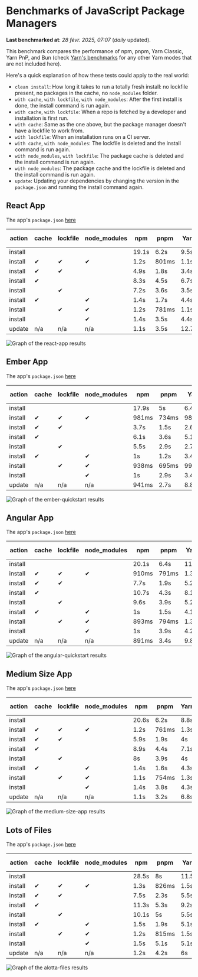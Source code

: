 # Benchmarks of JavaScript Package Managers

**Last benchmarked at**: _28 févr. 2025, 07:07_ (_daily_ updated).

This benchmark compares the performance of npm, pnpm, Yarn Classic, Yarn PnP, and Bun (check [Yarn's benchmarks](https://yarnpkg.com/benchmarks) for any other Yarn modes that are not included here).

Here's a quick explanation of how these tests could apply to the real world:

- `clean install`: How long it takes to run a totally fresh install: no lockfile present, no packages in the cache, no `node_modules` folder.
- `with cache`, `with lockfile`, `with node_modules`: After the first install is done, the install command is run again.
- `with cache`, `with lockfile`: When a repo is fetched by a developer and installation is first run.
- `with cache`: Same as the one above, but the package manager doesn't have a lockfile to work from.
- `with lockfile`: When an installation runs on a CI server.
- `with cache`, `with node_modules`: The lockfile is deleted and the install command is run again.
- `with node_modules`, `with lockfile`: The package cache is deleted and the install command is run again.
- `with node_modules`: The package cache and the lockfile is deleted and the install command is run again.
- `update`: Updating your dependencies by changing the version in the `package.json` and running the install command again.

## React App

The app's `package.json` [here](./fixtures/react-app/package.json)

| action  | cache | lockfile | node_modules| npm | pnpm | Yarn | Yarn PnP | Bun |
| ---     | ---   | ---      | ---         | --- | ---  | ---  | ---      | --- |
| install |       |          |             | 19.1s | 6.2s | 9.5s | 4.4s | 1.7s |
| install | ✔     | ✔        | ✔           | 1.2s | 801ms | 1.1s | n/a | 38ms |
| install | ✔     | ✔        |             | 4.9s | 1.8s | 3.4s | 957ms | 461ms |
| install | ✔     |          |             | 8.3s | 4.5s | 6.7s | 4.1s | 459ms |
| install |       | ✔        |             | 7.2s | 3.6s | 3.5s | 957ms | 451ms |
| install | ✔     |          | ✔           | 1.4s | 1.7s | 4.4s | n/a | 37ms |
| install |       | ✔        | ✔           | 1.2s | 781ms | 1.1s | n/a | 34ms |
| install |       |          | ✔           | 1.4s | 3.5s | 4.4s | n/a | 34ms |
| update  | n/a | n/a | n/a | 1.1s | 3.5s | 12.7s | 6.2s | 37ms |

<img alt="Graph of the react-app results" src="results/img/react-app.svg" />

## Ember App

The app's `package.json` [here](./fixtures/ember-quickstart/package.json)

| action  | cache | lockfile | node_modules| npm | pnpm | Yarn | Yarn PnP | Bun |
| ---     | ---   | ---      | ---         | --- | ---  | ---  | ---      | --- |
| install |       |          |             | 17.9s | 5s | 6.4s | 3.6s | 1.1s |
| install | ✔     | ✔        | ✔           | 981ms | 734ms | 989ms | n/a | 29ms |
| install | ✔     | ✔        |             | 3.7s | 1.5s | 2.6s | 848ms | 359ms |
| install | ✔     |          |             | 6.1s | 3.6s | 5.1s | 3.2s | 368ms |
| install |       | ✔        |             | 5.5s | 2.9s | 2.7s | 854ms | 342ms |
| install | ✔     |          | ✔           | 1s | 1.2s | 3.4s | n/a | 29ms |
| install |       | ✔        | ✔           | 938ms | 695ms | 993ms | n/a | 26ms |
| install |       |          | ✔           | 1s | 2.9s | 3.4s | n/a | 26ms |
| update  | n/a | n/a | n/a | 941ms | 2.7s | 8.8s | 4.5s | 29ms |

<img alt="Graph of the ember-quickstart results" src="results/img/ember-quickstart.svg" />

## Angular App

The app's `package.json` [here](./fixtures/angular-quickstart/package.json)

| action  | cache | lockfile | node_modules| npm | pnpm | Yarn | Yarn PnP | Bun |
| ---     | ---   | ---      | ---         | --- | ---  | ---  | ---      | --- |
| install |       |          |             | 20.1s | 6.4s | 11.8s | 4.5s | 1.8s |
| install | ✔     | ✔        | ✔           | 910ms | 791ms | 1.3s | n/a | 31ms |
| install | ✔     | ✔        |             | 7.7s | 1.9s | 5.2s | 1.2s | 877ms |
| install | ✔     |          |             | 10.7s | 4.3s | 8.1s | 4s | 844ms |
| install |       | ✔        |             | 9.6s | 3.9s | 5.2s | 1.1s | 838ms |
| install | ✔     |          | ✔           | 1s | 1.5s | 4.1s | n/a | 29ms |
| install |       | ✔        | ✔           | 893ms | 794ms | 1.3s | n/a | 27ms |
| install |       |          | ✔           | 1s | 3.9s | 4.2s | n/a | 26ms |
| update  | n/a | n/a | n/a | 891ms | 3.4s | 9.8s | 4.2s | 34ms |

<img alt="Graph of the angular-quickstart results" src="results/img/angular-quickstart.svg" />

## Medium Size App

The app's `package.json` [here](./fixtures/medium-size-app/package.json)

| action  | cache | lockfile | node_modules| npm | pnpm | Yarn | Yarn PnP | Bun |
| ---     | ---   | ---      | ---         | --- | ---  | ---  | ---      | --- |
| install |       |          |             | 20.6s | 6.2s | 8.8s | 4.5s | 1.8s |
| install | ✔     | ✔        | ✔           | 1.2s | 761ms | 1.3s | n/a | 35ms |
| install | ✔     | ✔        |             | 5.9s | 1.9s | 4s | 1.1s | 528ms |
| install | ✔     |          |             | 8.9s | 4.4s | 7.1s | 4.1s | 489ms |
| install |       | ✔        |             | 8s | 3.9s | 4s | 1.1s | 485ms |
| install | ✔     |          | ✔           | 1.4s | 1.6s | 4.3s | n/a | 34ms |
| install |       | ✔        | ✔           | 1.1s | 754ms | 1.3s | n/a | 31ms |
| install |       |          | ✔           | 1.4s | 3.8s | 4.3s | n/a | 31ms |
| update  | n/a | n/a | n/a | 1.1s | 3.2s | 6.8s | 4.1s | 42ms |

<img alt="Graph of the medium-size-app results" src="results/img/medium-size-app.svg" />

## Lots of Files

The app's `package.json` [here](./fixtures/alotta-files/package.json)

| action  | cache | lockfile | node_modules| npm | pnpm | Yarn | Yarn PnP | Bun |
| ---     | ---   | ---      | ---         | --- | ---  | ---  | ---      | --- |
| install |       |          |             | 28.5s | 8s | 11.5s | 5.5s | 2.2s |
| install | ✔     | ✔        | ✔           | 1.3s | 826ms | 1.5s | n/a | 44ms |
| install | ✔     | ✔        |             | 7.5s | 2.3s | 5.5s | 1.3s | 735ms |
| install | ✔     |          |             | 11.3s | 5.3s | 9.2s | 4.9s | 721ms |
| install |       | ✔        |             | 10.1s | 5s | 5.5s | 1.3s | 727ms |
| install | ✔     |          | ✔           | 1.5s | 1.9s | 5.1s | n/a | 42ms |
| install |       | ✔        | ✔           | 1.2s | 815ms | 1.5s | n/a | 39ms |
| install |       |          | ✔           | 1.5s | 5.1s | 5.1s | n/a | 40ms |
| update  | n/a | n/a | n/a | 1.2s | 4.2s | 6s | 4.9s | 115ms |

<img alt="Graph of the alotta-files results" src="results/img/alotta-files.svg" />